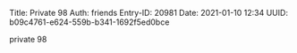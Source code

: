 Title: Private 98
Auth: friends
Entry-ID: 20981
Date: 2021-01-10 12:34
UUID: b09c4761-e624-559b-b341-1692f5ed0bce

private 98
